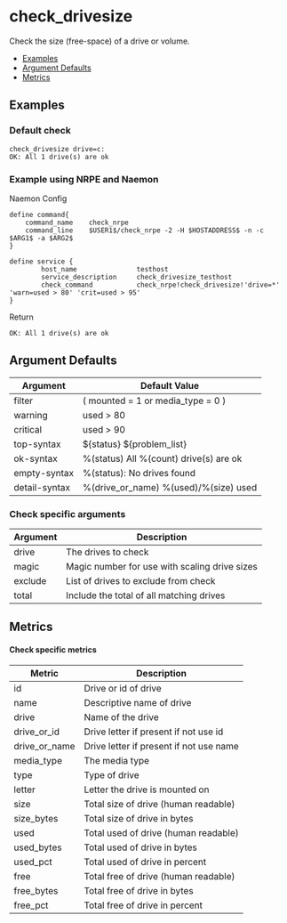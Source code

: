 # check_drivesize

Check the size (free-space) of a drive or volume.

- [Examples](#examples)
- [Argument Defaults](#argument-defaults)
- [Metrics](#metrics)

## Examples

### **Default check**

    check_drivesize drive=c:
    OK: All 1 drive(s) are ok


### Example using **NRPE** and **Naemon**

Naemon Config

    define command{
        command_name    check_nrpe
        command_line    $USER1$/check_nrpe -2 -H $HOSTADDRESS$ -n -c $ARG1$ -a $ARG2$
    }

    define service {
            host_name               testhost
            service_description     check_drivesize_testhost
            check_command           check_nrpe!check_drivesize!'drive=*' 'warn=used > 80' 'crit=used > 95'
    }

Return

    OK: All 1 drive(s) are ok

## Argument Defaults

| Argument | Default Value |
| --- | --- |
filter | ( mounted = 1  or media_type = 0 ) |
warning | used > 80 |
critical | used > 90 |
top-syntax | \${status} ${problem_list} |
ok-syntax | %(status) All %(count) drive(s) are ok |
empty-syntax | %(status): No drives found |
detail-syntax | %(drive_or_name) %(used)/%(size) used |

### **Check specific arguments**

| Argument | Description |
| --- | --- |
| drive | The drives to check |
| magic | Magic number for use with scaling drive sizes |
| exclude | List of drives to exclude from check |
| total | Include the total of all matching drives |

## Metrics

#### **Check specific metrics**

| Metric | Description |
| --- | --- |
| id | Drive or id of drive |
| name | Descriptive name of drive |
| drive | Name of the drive |
| drive_or_id | Drive letter if present if not use id |
| drive_or_name | Drive letter if present if not use name |
| media_type | The media type |
| type | Type of drive |
| letter | Letter the drive is mounted on |
| size | Total size of drive (human readable) |
| size_bytes | Total size of drive in bytes |
| used | Total used of drive (human readable) |
| used_bytes | Total used of drive in bytes |
| used_pct | Total used of drive in percent |
| free | Total free of drive (human readable) |
| free_bytes | Total free of drive in bytes |
| free_pct | Total free of drive in percent |
